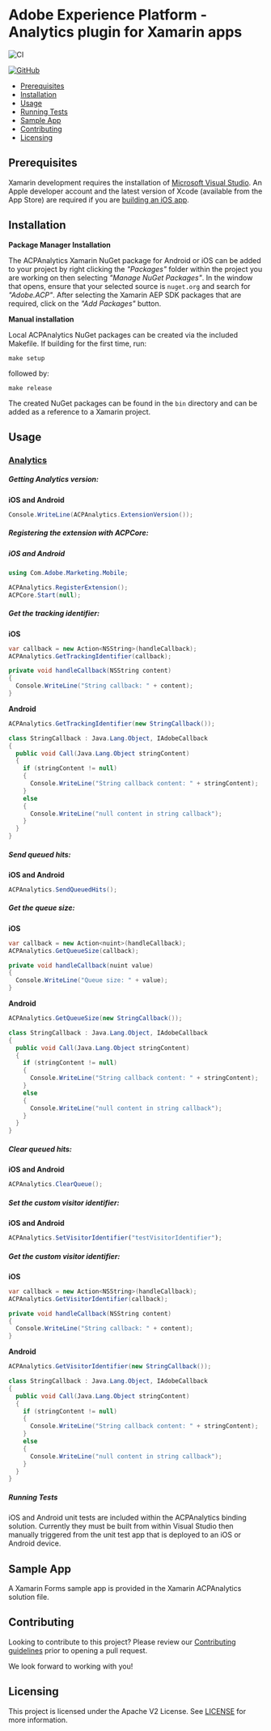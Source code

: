 
# Adobe Experience Platform - Analytics plugin for Xamarin apps

![CI](https://github.com/adobe/xamarin-acpanalytics/workflows/CI/badge.svg)

[![GitHub](https://img.shields.io/github/license/adobe/xamarin-acpanalytics)](https://github.com/adobe/xamarin-acpanalytics/blob/master/LICENSE)

- [Prerequisites](#prerequisites)  
- [Installation](#installation)
- [Usage](#usage)  
- [Running Tests](#running-tests)
- [Sample App](#sample-app)  
- [Contributing](#contributing)  
- [Licensing](#licensing)  

## Prerequisites  

Xamarin development requires the installation of [Microsoft Visual Studio](https://visualstudio.microsoft.com/downloads/). An Apple developer account and the latest version of Xcode (available from the App Store) are required if you are [building an iOS app](https://docs.microsoft.com/en-us/visualstudio/mac/installation?view=vsmac-2019).

## Installation

**Package Manager Installation**

The ACPAnalytics Xamarin NuGet package for Android or iOS can be added to your project by right clicking the *_"Packages"_* folder within the project you are working on then selecting *_"Manage NuGet Packages"_*. In the window that opens, ensure that your selected source is `nuget.org` and search for *_"Adobe.ACP"_*. After selecting the Xamarin AEP SDK packages that are required, click on the *_"Add Packages"_* button.

**Manual installation**

Local ACPAnalytics NuGet packages can be created via the included Makefile. If building for the first time, run:

```
make setup
```

followed by:

```
make release
```

The created NuGet packages can be found in the `bin` directory and can be added as a reference to a Xamarin project.

## Usage

### [Analytics](https://aep-sdks.gitbook.io/docs/using-mobile-extensions/adobe-analytics)

##### Getting Analytics version:

**iOS and Android**

```c#
Console.WriteLine(ACPAnalytics.ExtensionVersion());
```

##### Registering the extension with ACPCore:  

  ##### **iOS** and Android
```c#
using Com.Adobe.Marketing.Mobile;

ACPAnalytics.RegisterExtension();
ACPCore.Start(null);
```
##### Get the tracking identifier:

**iOS**

```c#
var callback = new Action<NSString>(handleCallback);
ACPAnalytics.GetTrackingIdentifier(callback);

private void handleCallback(NSString content)
{
  Console.WriteLine("String callback: " + content);
}
```

**Android**

```c#
ACPAnalytics.GetTrackingIdentifier(new StringCallback());

class StringCallback : Java.Lang.Object, IAdobeCallback
{
  public void Call(Java.Lang.Object stringContent)
  {
    if (stringContent != null)
    {
      Console.WriteLine("String callback content: " + stringContent);
    }
    else
    {
      Console.WriteLine("null content in string callback");
    }
  }
}
```

##### Send queued hits:

**iOS and Android**

```c#
ACPAnalytics.SendQueuedHits();
```

##### Get the queue size:

**iOS**

```c#
var callback = new Action<nuint>(handleCallback);
ACPAnalytics.GetQueueSize(callback);

private void handleCallback(nuint value)
{
  Console.WriteLine("Queue size: " + value);
}
```

**Android**

```c#
ACPAnalytics.GetQueueSize(new StringCallback());

class StringCallback : Java.Lang.Object, IAdobeCallback
{
  public void Call(Java.Lang.Object stringContent)
  {
    if (stringContent != null)
    {
      Console.WriteLine("String callback content: " + stringContent);
    }
    else
    {
      Console.WriteLine("null content in string callback");
    }
  }
}
```

##### Clear queued hits:

**iOS and Android**

```c#
ACPAnalytics.ClearQueue(); 
```

##### Set the custom visitor identifier:

**iOS and Android**

```js
ACPAnalytics.SetVisitorIdentifier("testVisitorIdentifier");
```
##### Get the custom visitor identifier:

**iOS**

```c#
var callback = new Action<NSString>(handleCallback);
ACPAnalytics.GetVisitorIdentifier(callback);

private void handleCallback(NSString content)
{
  Console.WriteLine("String callback: " + content);
}
```

**Android**

```c#
ACPAnalytics.GetVisitorIdentifier(new StringCallback());

class StringCallback : Java.Lang.Object, IAdobeCallback
{
  public void Call(Java.Lang.Object stringContent)
  {
    if (stringContent != null)
    {
      Console.WriteLine("String callback content: " + stringContent);
    }
    else
    {
      Console.WriteLine("null content in string callback");
    }
  }
}
```

##### Running Tests

iOS and Android unit tests are included within the ACPAnalytics binding solution. Currently they must be built from within Visual Studio then manually triggered from the unit test app that is deployed to an iOS or Android device.

## Sample App

A Xamarin Forms sample app is provided in the Xamarin ACPAnalytics solution file.

## Contributing
Looking to contribute to this project? Please review our [Contributing guidelines](.github/CONTRIBUTING.md) prior to opening a pull request.

We look forward to working with you!

## Licensing  
This project is licensed under the Apache V2 License. See [LICENSE](LICENSE) for more information.
